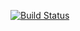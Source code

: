 [![Build Status](https://drone.cogarius.com/api/badges/cogarius/checker/status.svg)](https://drone.cogarius.com/cogarius/checker)
